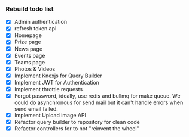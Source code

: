 ### Rebuild todo list

- [x] Admin authentication
- [x] refresh token api
- [x] Homepage
- [x] Prize page
- [x] News page
- [x] Events page
- [x] Teams page
- [x] Photos & Videos
- [x] Implement Knexjs for Query Builder
- [x] Implement JWT for Authentication
- [x] Implement throttle requests
- [x] Forgot password, ideally, use redis and bullmq for make queue. We could do asynchronous for send mail but it can't handle errors when send email failed.
- [x] Implement Upload image API
- [x] Refactor query builder to repository for clean code
- [x] Refactor controllers for to not "reinvent the wheel"
